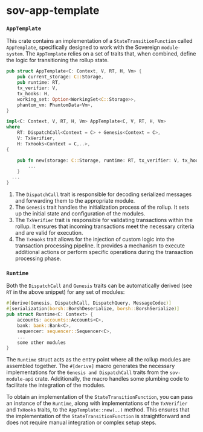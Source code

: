 # sov-app-template

### `AppTemplate`
This crate contains an implementation of a `StateTransitionFunction` called `AppTemplate`, specifically designed to work with the Sovereign `module-system`. The `AppTemplate` relies on a set of traits that, when combined, define the logic for transitioning the rollup state.

```rust
pub struct AppTemplate<C: Context, V, RT, H, Vm> {
    pub current_storage: C::Storage,
    pub runtime: RT,
    tx_verifier: V,
    tx_hooks: H,
    working_set: Option<WorkingSet<C::Storage>>,
    phantom_vm: PhantomData<Vm>,
}

impl<C: Context, V, RT, H, Vm> AppTemplate<C, V, RT, H, Vm>
where
    RT: DispatchCall<Context = C> + Genesis<Context = C>,
    V: TxVerifier,
    H: TxHooks<Context = C,..>,
{

    pub fn new(storage: C::Storage, runtime: RT, tx_verifier: V, tx_hooks: H) -> Self {
        ...
    }
  ...
}
```

1. The `DispatchCall`  trait is responsible for decoding serialized messages and forwarding them to the appropriate module.
1. The `Genesis` trait handles the initialization process of the rollup. It sets up the initial state and configuration of the modules.
1. The `TxVerifier` trait is responsible for validating transactions within the rollup. It ensures that incoming transactions meet the necessary criteria and are valid for execution.
1. The `TxHooks` trait allows for the injection of custom logic into the transaction processing pipeline. It provides a mechanism to execute additional actions or perform specific operations during the transaction processing phase.

### `Runtime`
Both the `DispatchCall` and `Genesis` traits can be automatically derived (see `RT` in the above snippet) for any set of modules:

```rust
#[derive(Genesis, DispatchCall, DispatchQuery, MessageCodec)]
#[serialization(borsh::BorshDeserialize, borsh::BorshSerialize)]
pub struct Runtime<C: Context> {
    accounts: accounts::Accounts<C>,
    bank: bank::Bank<C>,
    sequencer: sequencer::Sequencer<C>,    
    ...
    some other modules
}
```

The `Runtime` struct acts as the entry point where all the rollup modules are assembled together. The `#[derive]` macro generates the necessary implementations for the `Genesis and DispatchCall` traits from the `sov-module-api` crate. Additionally, the macro handles some plumbing code to facilitate the integration of the modules.

To obtain an implementation of the `StateTransitionFunction`, you can pass an instance of the `Runtime`, along with implementations of the `TxVerifier` and `TxHooks` traits, to the `AppTemplate::new(..)` method. This ensures that the implementation of the `StateTransitionFunction` is straightforward and does not require manual integration or complex setup steps. 




